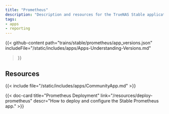 ```yaml
---
title: "Prometheus"
description: "Description and resources for the TrueNAS Stable application called Prometheus."
tags:
- apps
- reporting
---
```


{{< github-content 
    path="trains/stable/prometheus/app_versions.json"
	includeFile="/static/includes/apps/Apps-Understanding-Versions.md"
>}}

## Resources

{{< include file="/static/includes/apps/CommunityApp.md" >}}

<div class="docs-sections">

{{< doc-card title="Prometheus Deployment" link="/resources/deploy-prometheus"
descr="How to deploy and configure the Stable Prometheus app." >}}

</div>